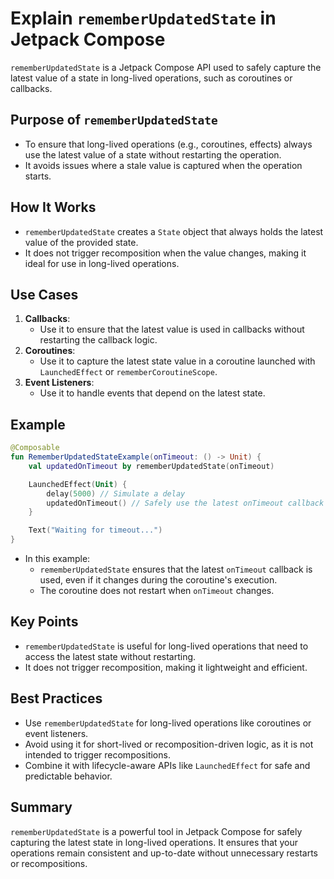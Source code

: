 # Explain `rememberUpdatedState` in Jetpack Compose

`rememberUpdatedState` is a Jetpack Compose API used to safely capture the latest value of a state in long-lived operations, such as coroutines or callbacks.

## Purpose of `rememberUpdatedState`
- To ensure that long-lived operations (e.g., coroutines, effects) always use the latest value of a state without restarting the operation.
- It avoids issues where a stale value is captured when the operation starts.

## How It Works
- `rememberUpdatedState` creates a `State` object that always holds the latest value of the provided state.
- It does not trigger recomposition when the value changes, making it ideal for use in long-lived operations.

## Use Cases
1. **Callbacks**:
   - Use it to ensure that the latest value is used in callbacks without restarting the callback logic.
2. **Coroutines**:
   - Use it to capture the latest state value in a coroutine launched with `LaunchedEffect` or `rememberCoroutineScope`.
3. **Event Listeners**:
   - Use it to handle events that depend on the latest state.

## Example
```kotlin
@Composable
fun RememberUpdatedStateExample(onTimeout: () -> Unit) {
    val updatedOnTimeout by rememberUpdatedState(onTimeout)

    LaunchedEffect(Unit) {
        delay(5000) // Simulate a delay
        updatedOnTimeout() // Safely use the latest onTimeout callback
    }

    Text("Waiting for timeout...")
}
```
- In this example:
  - `rememberUpdatedState` ensures that the latest `onTimeout` callback is used, even if it changes during the coroutine's execution.
  - The coroutine does not restart when `onTimeout` changes.

## Key Points
- `rememberUpdatedState` is useful for long-lived operations that need to access the latest state without restarting.
- It does not trigger recomposition, making it lightweight and efficient.

## Best Practices
- Use `rememberUpdatedState` for long-lived operations like coroutines or event listeners.
- Avoid using it for short-lived or recomposition-driven logic, as it is not intended to trigger recompositions.
- Combine it with lifecycle-aware APIs like `LaunchedEffect` for safe and predictable behavior.

## Summary
`rememberUpdatedState` is a powerful tool in Jetpack Compose for safely capturing the latest state in long-lived operations. It ensures that your operations remain consistent and up-to-date without unnecessary restarts or recompositions.
